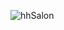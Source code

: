 ![hhSalon](https://github.com/gubanna11/hhSalon/assets/83699357/2250a71c-af96-41a2-b98a-f49f5eb8aaa7)
